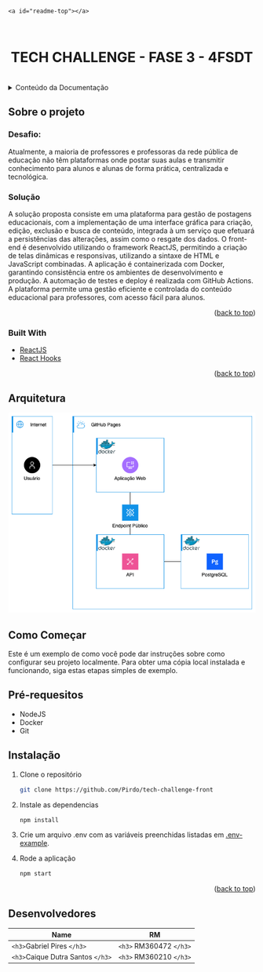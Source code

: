 `<a id="readme-top"></a>`

<br />
<div align="center">
  <h1 align="center">TECH CHALLENGE - FASE 3 - 4FSDT
 </h1>
  <br />
</div>
<details>
  <summary>Conteúdo da Documentação</summary>
  <ol>
    <li>
      <a href="#sobre-o-projeto">Sobre o projeto</a>
      <ul>
        <li><a href="#built-with">Built With</a></li>
      </ul>
    </li>
    <li><a href="#arquitetura">Arquitetura</a></li>
    <li>
      <a href="#como-comecar">Como Começar</a>
      <ul>
        <li><a href="#pre-requesitos">Pre-requesitos</a></li>
        <li><a href="#instalacao">Instalação</a></li>
      </ul>
    </li>
    <li><a href="#desenvolvedores">Desenvolvedores</a></li>
  </ol>
</details>

## Sobre o projeto

### Desafio:

Atualmente, a maioria de professores e professoras da rede pública de
educação não têm plataformas onde postar suas aulas e transmitir conhecimento
para alunos e alunas de forma prática, centralizada e tecnológica.

### Solução

A solução proposta consiste em uma plataforma para gestão de postagens educacionais, com a implementação de uma interface gráfica para criação, edição, exclusão e busca de conteúdo, integrada à um serviço que efetuará a persistências das alterações, assim como o resgate dos dados. O front-end é desenvolvido utilizando o framework ReactJS, permitindo a criação de telas dinâmicas e responsivas, utilizando a sintaxe de HTML e JavaScript combinadas. A aplicação é containerizada com Docker, garantindo consistência entre os ambientes de desenvolvimento e produção. A automação de testes e deploy é realizada com GitHub Actions. A plataforma permite uma gestão eficiente e controlada do conteúdo educacional para professores, com acesso fácil para alunos.

<p align="right">(<a href="#readme-top">back to top</a>)</p>

### Built With

-   [ReactJS](https://react.dev/)
-   [React Hooks](https://react.dev/reference/react/hooks)

<p align="right">(<a href="#readme-top">back to top</a>)</p>

## Arquitetura

<div align="center">
  <img src="images/arquitetura.png" alt="Logo">
</div>

## Como Começar

Este é um exemplo de como você pode dar instruções sobre como configurar seu projeto localmente.
Para obter uma cópia local instalada e funcionando, siga estas etapas simples de exemplo.

## Pré-requesitos

-   NodeJS
-   Docker
-   Git

## Instalação

1. Clone o repositório

    ```sh
    git clone https://github.com/Pirdo/tech-challenge-front
    ```

2. Instale as dependencias

    ```sh
    npm install
    ```

3. Crie um arquivo .env com as variáveis preenchidas listadas em [.env-example](.env.example).
4. Rode a aplicação

    ```bash
    npm start
    ```

<p align="right">(<a href="#readme-top">back to top</a>)</p>

## Desenvolvedores

| Name                              | RM                      |
| --------------------------------- | ----------------------- |
| `<h3>`Gabriel Pires `</h3>`       | `<h3>` RM360472 `</h3>` |
| `<h3>`Caique Dutra Santos `</h3>` | `<h3>` RM360210 `</h3>` |
